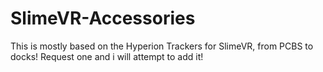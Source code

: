 # SlimeVR-Accessories
This is mostly based on the Hyperion Trackers for SlimeVR, from PCBS to docks! Request one and i will attempt to add it!
